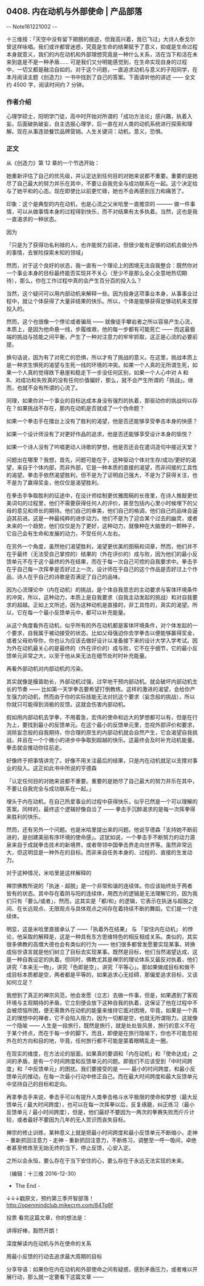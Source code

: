 ## 0408. 内在动机与外部使命 | 产品部落

-- Note161221002 --

十三维按：「天空中没有留下翅膀的痕迹，但我高兴着，我已飞过」大诗人泰戈尔曾这样咏唱。我们或许都曾迷惑，究竟是生命的结果赋予了意义，抑或是生命过程本身就意义，我们的内在动机和外部理想究竟是一种什么关系，活在当下和活在未来到底是不是一种矛盾…… 可是我们又分明能感觉到，在生命实现自身的过程中，一切又都是融洽自如的。对于这个问题，一直追求动机与意义的子阳同学，在本月阅读主题《创造力》一书中找到了自己的答案。下面请听他的讲述 —— 全文约 4500 字，阅读时间约 7 分钟。

### 作者介绍

心理学硕士，阳明学门徒，高中时开始对所谓的「成功方法论」感兴趣，执着入妄。后面破执破妄，自主选报心理学，后一直在对人类的动机系统进行探索和理解。现在从事连锁餐饮品牌营销。人生关键词：动机，意义，恐惧。

### 正文

从《创造力》第 12 章的一个节选开始：

她重新评估了自己的优先级，并认定达到任何目的对她来说都不重要。重要的是她尽了自己最大的努力并乐在其中，不要让自我完全与成功联系在一起。这个决定给与了她平和的心态。现在即使比以前更忙碌，她也不会再感到压力和痛苦了。

印象：这个是典型的内在动机，也是心流之父米哈里一直推崇的 ——— 做一件事情，可以从做事情本身的过程得到快乐，而不对结果有太多执着。当然，这也是我一直渴求的一种状态。

因为

「只是为了获得功名利禄的人，也许能努力前进，但很少能有足够的动机去做分外的事情，去冒险探索未知的领域」

然而，对于这个良好的状态，我一直有一个理论上的困境无法自我整合：既然你对一个事业本身的目标最终能否实现并不关心（至少不是那么全心全意地热切期待），那么，你在工作过程中真的会产生百分百的投入么？

当然，这个疑问可以用内部动机来解释一些。因为投身这项事业本身，从事事业过程中，就让个体获得了大量非结果的快乐。所以，个体是能够获得足够动机来支撑投入的。

然而，这个也很像一个悖论或者骗局 —— 就像徒手攀岩者之所以容易产生心流，本质上，是因为他命悬一线，步履维艰，他的每一步都有可能死亡 —— 而这最极端的挑战与技能之间平衡，产生了一种对注意力的牢牢抓取，这正是心流的必要前提。

换句话说，因为有了对死亡的恐惧，所以才有了挑战的意义。在这里，挑战本质上是一种求生惧死的渴望与生死一线的环境的冲突。如果一个人真的无所谓生死，如果一个人真的觉得跌下悬崖和稳走下一步没任何区别，如果一个人心中对 A 和 B、对成功和失败真的没有任何价值偏好，那么，就不会产生所谓的「挑战」。继而，也就不会有所谓的心流了。

同理，如果你对一个事业的目标达成本身没有强烈的执着，那驱动你的挑战何以存在？如果挑战不存在，那内在动机是否就成了一个伪命题？

如果一个拳击手在擂台上没有了胜利的渴望，他是否还能够享受拳击本身的快感？

如果一个设计师没有了对更好作品的追求，他是否还能够享受设计本身的愉悦？

如果一个诗人没有了吟唱更动人诗歌的梦想，他是否还会在遣词造句中接近天堂？

问题出在哪里？我想，首先，问题可能在于，这种驱动个体对生存/成功/更好的渴望，来自于个体内部，而非外部，它是一种本质的直接的渴望，而非间接的工具性的渴望。拳击手依然渴望胜利，但不是为了证明自己强大，不是为了获得关注，也不是为了赢得奖金，他仅仅是渴望胜利。

在拳击手争取胜利的征途中，在设计师绘制更优雅图稿的长夜里，在诗人推敲更优美词句的过程里，他们不需要获得任何人的评价，甚至包括内心里小时候埋下的父母的意见和师长的期待。他们自己的审美，他们自己的格调，他们自己的品味会逼迫其前进。这是一种最纯粹的进步动力。他们不是为了迎合某个过去的幽灵，或者未来的一个趋势，他们仅仅是为了更好，这种动力，就像种在大脑里的一颗种子，它自己会有生命和发展的动力，不受任何人左右。

在另外一个角度，虽然他们渴望胜利，渴望更优美的图稿和词章，然而，他们并不在乎最终（无法受自己掌控的）结果的（外在评价的）成与败，因为他们的最小反馈单元不在于这个最终的外在结果，而在于每一次自己可控的自我要求中。拳击手在乎自己每一次挥拳是否好过上一次，设计师在乎自己的这个作品是否好过上个作品，诗人在乎自己的诗歌是否满足了自己的品味。

因为心流理论中（内在动机）的挑战，是个体自我意志的主动要求与客体环境条件的冲突，所以，这种动力，本质上是自我要求（自我主动发起的挑战）和对自我要求的超越。正如上文所述，因为这种动机是直接的，非工具性的，真实的渴望。所以，它在每一个最小反馈单元中，都可以补充能量。

从这个角度看外在动机，似乎所有的外在动机都是客体环境条件，对个体发起的一个要求，自我属于被动接受的状态。比如父母强迫你去学拳击以便能够赢得奖金，或者父母劝导你，你也认为应该去做好设计以准备接下来的设计大学入学考试。因为外在动机最关心的是最终的（外在评价的）成与败，它不在乎细节，它的最小反馈单元非常之大，以至于他从来无法在细节处时时补充能量。

再看外部动机对内部动机的污染。

其实就像是揠苗助长，外部动机过强，过早地干预内部动机。就会破坏内部动机生长的节奏 —— 比如第一天学拳击要希望打倒教练。这样的激进的渴望，会给你产生强力的动机，然而由于你的实际技能无法对抗这个要求（妄念般的挑战），所以你就只可能得到消极的反馈。这就会伤害内部动机。

假如用内部动机去学拳，不用着急，宏伟的使命和远大的梦想都可以有，但是在行为上，要找到最小的反馈单元。在这个最小的反馈单元里，忽视外部评价和要求，消除妄念般的自我期待，你合理的原生的内部动机就会自然产生，它会渴望自我挑战，并且在一个个微小的进步中争取到超越的快乐。这最终会及时补充动机能量。拳击就会推动你往前走。

好像终于把事情讲完了。好像不用关注最后的结果，只是内在动机就足以支撑对事业的投入。这正如此书中所说的亨德森

「认定任何目的对她来说都不重要。重要的是她尽了自己最大的努力并乐在其中，不要让自我完全与成功联系在一起。」

埋头于内在动机，在自己热爱事业的过程中获得快乐，似乎已然是一个可以理解的答案。同样的，最终这个逻辑好像自洽了 —— 拳击手沉醉渴求的是每一次挥拳得来胜利的快乐。

然而，还有另外一个问题。也是米哈里提出来的问题。他说亨德森「支持她不断前进的，是创建美丽有序环境的使命感」。这犹如说，一个拳击手不断努力的动力源泉来自于成就拳击技术的新境界，或者带领中国拳击界走向世界等。虽然非常远大，但这明显是一种外在的目标。而非来自任务本身的、过程的、直接的生发动力。

对于这种情况，米哈里是这样解释的

禅宗佛教所说的「执迷 - 超脱」是一个非常和谐的连续体。你应该始终处于两者皆有的状态。其中存在着阴与阳的连续体，用西方的逻辑是无法理解它的，因为我们只有「要么/或者」，然而，这其实是「都/和」的逻辑，它表示在执迷与超脱之间、在长远观点、无限观点与具体观点之间存在着持续不断的舞蹈，它们是一个连续体。

明显，这是米哈里直接承认了 ——「执着外在结果」 与 「安住内在动机」 的悖论，他采取的解释是，这是一种具有东方思维特色的相反相成关系。类似的，其实很多佛教的高僧大德也会有类似的行为 —— 他们很多都曾发愿要实现某事。转换成俗世语言就是他们树立了目标去实现某事。既然是目标，他们当然渴望达成，这是一种自我设定的执着。但同时，佛教尤其是禅宗的理论体系又最反对执着，他们讲究「本来无一物」，讲究「色即是空」，讲究「平等心」。那如果做成目标和做不成目标本质都是空，两者都是平等的，如果追求心无挂碍，那偏爱追求目标，又该如何立足？

我想到了真正的禅宗风范，他会发愿（立志）去做一件事，但是，如果遇到了客观环境与主观期待的矛盾，它立刻便会放下这种自我的执着，这保证了他在过程中不会被烦恼所困，便无需靠外在动机的能量来维持它面对困境，毕竟，如果是一个真正的理想中的禅者，它不会陷入阻力，因为一切都是空，也就无所谓阻力。这就像一个隐喻 —— 人生是一段旅行，既然是旅行，就是处处皆风景，旅行的意义不在于某个终点，而在于每一步的脚下。而且，即便是在旅行隐喻下，你也不可能忽视外在的方向和目的地，毕竟，任何旅行都不可能是蒙着眼睛乱走一圈。

在现实的维度，在方法论的层面。如果真的要调和「内在动机」和「使命达成」之间的矛盾，是有一个时间跨度和反馈单元的问题。即我们不应该受到「中时间跨度」和「中反馈单元」的困扰。我们要接受的是 —— 最小的时间跨度，和最小反馈单元的推动，在每一次最小行动中修正自己。而在最大时间跨度和最大反馈单元 中坚持自己的目标和定向。

再拿拳击手来说，拳击手可以有提升人类拳击格斗水平极限的使命和梦想（最大反馈单元 / 最大时间跨度），也可以在每一次挥拳以后，反复琢磨，纠正练习（最小反馈单元 / 最小时间跨度），但是，他们最好不要因为一两次的拳赛失败而斤斤计较，或者最好不要因为几年的无人赏识而丧失目标。

禅宗的修止训练，某种意义上就是把最小时间跨度和最小反馈单元不断缩小，走神 - 重新抓回注意力 - 走神 - 重新抓回注意力，不断练习，调整至一呼一吸间，卓绝者甚至修炼至无始无终的当下，停止反馈，心安入定。

之所以会永恒，要么存在于当下安住的心，要么存在于永远无法实现的未来。

（编辑：十三维 2016-12-30）

- The End -

↓↓↓戳原文，预约第三季开智部落！ http://openmindclub.mikecrm.com/84Tg8f

投票 看完这篇文章，你的想法是：

讲得好棒，豁然开朗！

深度解读内在动机与外在使命的关系

用最小反馈的行动去追求最大周期的目标

分享导语：如果你在内在动机和外部使命之间有疑惑，感到矛盾压力，或者难以开展行动，那么就一定要看下这篇文章 ——

